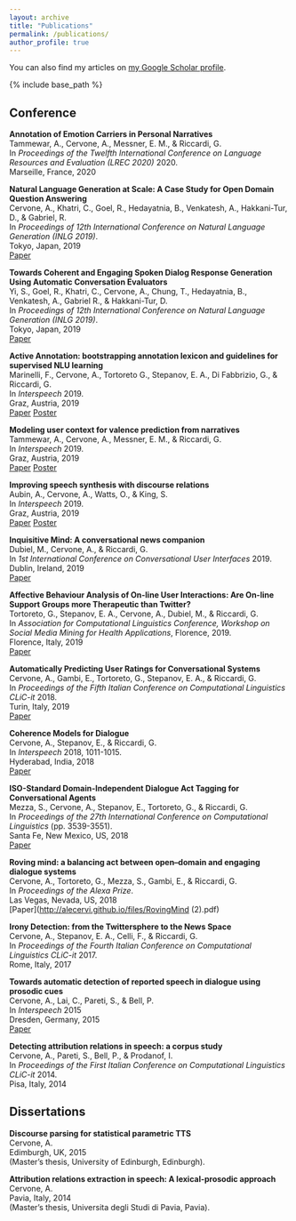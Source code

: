 ```yaml
---
layout: archive
title: "Publications"
permalink: /publications/
author_profile: true
---
```


  You can also find my articles on [my Google Scholar profile](https://scholar.google.it/citations?user=o4OksrQAAAAJ&hl=en "Scholar").


{% include base_path %}

## Conference

<strong>Annotation of Emotion Carriers in Personal Narratives</strong> <br />
Tammewar, A., Cervone, A., Messner, E. M., & Riccardi, G. <br />
In <i>Proceedings of the Twelfth International Conference on Language Resources and Evaluation (LREC 2020)</i> 2020. <br />
Marseille, France, 2020 <br />

<strong>Natural Language Generation at Scale: A Case Study for Open Domain Question Answering </strong> <br />
Cervone, A., Khatri, C., Goel, R., Hedayatnia, B., Venkatesh, A., Hakkani-Tur, D., & Gabriel, R. <br />
In <i> Proceedings of 12th International Conference on Natural Language Generation (INLG 2019)</i>. <br />
Tokyo, Japan, 2019 <br />
[Paper](http://alecervi.github.io/files/NLG_at_scale_final.pdf)

<strong>Towards Coherent and Engaging Spoken Dialog Response Generation Using Automatic Conversation Evaluators </strong> <br />
Yi, S., Goel, R., Khatri, C., Cervone, A., Chung, T., Hedayatnia, B., Venkatesh, A., Gabriel R., & Hakkani-Tur, D. <br /> 
In <i> Proceedings of 12th International Conference on Natural Language Generation (INLG 2019)</i>. <br />
Tokyo, Japan, 2019 <br />
[Paper](http://alecervi.github.io/files/Towards_Coherent_and_Engaging_Spoken_Dialog_Response_Generation.pdf)

<strong>Active Annotation: bootstrapping annotation lexicon and guidelines for supervised NLU learning </strong> <br />
Marinelli, F., Cervone, A., Tortoreto G., Stepanov, E. A., Di Fabbrizio, G., & Riccardi, G. <br /> 
In <i>Interspeech</i> 2019. <br />
Graz, Austria, 2019 <br />
[Paper](http://alecervi.github.io/files/2537.pdf) [Poster](http://alecervi.github.io/files/IS19_AA_Poster_final_.pdf)

<strong>Modeling user context for valence prediction from narratives </strong> <br />
Tammewar, A., Cervone, A., Messner, E. M., & Riccardi, G.  <br />
In <i>Interspeech</i> 2019. <br />
Graz, Austria, 2019 <br />
[Paper](http://alecervi.github.io/files/2489.pdf) [Poster](http://alecervi.github.io/files/ppt3.pdf)

<strong>Improving speech synthesis with discourse relations </strong> <br />
Aubin, A., Cervone, A., Watts, O., & King, S. <br />
In <i>Interspeech</i> 2019. <br />
Graz, Austria, 2019 <br />
[Paper](http://alecervi.github.io/files/1945.pdf) [Poster](https://alecervi.github.io/files/Poster_PowerPoint_Version_2019-09-10.pdf)

<strong>Inquisitive Mind: A conversational news companion </strong> <br />
Dubiel, M., Cervone, A., & Riccardi, G. <br />
In <i>1st International Conference on Conversational User Interfaces</i> 2019. <br />
Dublin, Ireland, 2019 <br />
[Paper](http://alecervi.github.io/files/Dubiel_etal_CUI_2019_Inquisitive_mind_a_conversational_news_companion.pdf)

<strong>Affective Behaviour Analysis of On-line User Interactions: Are On-line Support Groups more Therapeutic than Twitter? </strong> <br />
Tortoreto, G., Stepanov, E. A., Cervone, A., Dubiel, M., & Riccardi, G. <br />
In <i>Association for Computational Linguistics Conference, Workshop on Social Media Mining for Health Applications</i>, Florence, 2019. <br />
Florence, Italy, 2019 <br />
[Paper](http://alecervi.github.io/files/W19-3211.pdf)

<strong>Automatically Predicting User Ratings for Conversational Systems </strong> <br />
Cervone, A., Gambi, E., Tortoreto, G., Stepanov, E. A., & Riccardi, G. <br />
In <i>Proceedings of the Fifth Italian Conference on Computational Linguistics CLiC-it</i> 2018. <br />
Turin, Italy, 2019 <br />
[Paper](http://alecervi.github.io/files/paper32.pdf)

<strong>Coherence Models for Dialogue </strong> <br />
Cervone, A., Stepanov, E., & Riccardi, G. <br />
In <i>Interspeech</i> 2018, 1011-1015. <br />
Hyderabad, India, 2018 <br />
[Paper](http://alecervi.github.io/files/2446.pdf)
  
<strong>ISO-Standard Domain-Independent Dialogue Act Tagging for Conversational Agents </strong> <br />
Mezza, S., Cervone, A., Stepanov, E., Tortoreto, G., & Riccardi, G. <br />
In <i>Proceedings of the 27th International Conference on Computational Linguistics</i> (pp. 3539-3551). <br />
Santa Fe, New Mexico, US, 2018 <br />
[Paper](http://alecervi.github.io/files/C18-1300.pdf)

<strong>Roving mind: a balancing act between open–domain and engaging dialogue systems </strong> <br />
Cervone, A., Tortoreto, G., Mezza, S., Gambi, E., & Riccardi, G. <br />
In <i>Proceedings of the Alexa Prize</i>. <br />
Las Vegas, Nevada, US, 2018 <br />
[Paper](http://alecervi.github.io/files/RovingMind (2).pdf)

<strong>Irony Detection: from the Twittersphere to the News Space </strong> <br />
Cervone, A., Stepanov, E. A., Celli, F., & Riccardi, G. <br />
In <i>Proceedings of the Fourth Italian Conference on Computational Linguistics CLiC-it</i> 2017. <br />
Rome, Italy, 2017

<strong>Towards automatic detection of reported speech in dialogue using prosodic cues </strong> <br />
Cervone, A., Lai, C., Pareti, S., & Bell, P. <br />
In <i>Interspeech</i> 2015 <br />
Dresden, Germany, 2015 <br />
[Paper](http://alecervi.github.io/files/cervone2015quotes.pdf)

<strong>Detecting attribution relations in speech: a corpus study </strong> <br />
Cervone, A., Pareti, S., Bell, P., & Prodanof, I. <br />
In <i>Proceedings of the First Italian Conference on Computational Linguistics CLiC-it</i> 2014. <br />
Pisa, Italy, 2014
  

## Dissertations

<strong>Discourse parsing for statistical parametric TTS </strong> <br />
Cervone, A. <br />
Edimburgh, UK, 2015 <br />
(Master’s thesis, University of Edinburgh, Edinburgh).

<strong>Attribution relations extraction in speech: A lexical-prosodic approach </strong> <br />
Cervone, A. <br />
Pavia, Italy, 2014 <br />
(Master’s thesis, Universita degli Studi di Pavia, Pavia).





